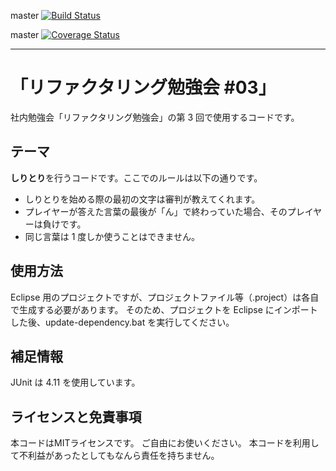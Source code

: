 master [![Build Status](https://travis-ci.org/naotawool/refactoring-challenge.svg?branch=master)](https://travis-ci.org/naotawool/refactoring-challenge)

master [![Coverage Status](https://coveralls.io/repos/naotawool/refactoring-challenge/badge.svg?branch=master)](https://coveralls.io/r/naotawool/refactoring-challenge?branch=master)

----

# 「リファクタリング勉強会 #03」

社内勉強会「リファクタリング勉強会」の第 3 回で使用するコードです。

## テーマ
**しりとり**を行うコードです。ここでのルールは以下の通りです。

*   しりとりを始める際の最初の文字は審判が教えてくれます。
*   プレイヤーが答えた言葉の最後が「ん」で終わっていた場合、そのプレイヤーは負けです。
*   同じ言葉は 1 度しか使うことはできません。

## 使用方法
Eclipse 用のプロジェクトですが、プロジェクトファイル等（.project）は各自で生成する必要があります。
そのため、プロジェクトを Eclipse にインポートした後、update-dependency.bat を実行してください。

## 補足情報
JUnit は 4.11 を使用しています。


## ライセンスと免責事項
本コードはMITライセンスです。
ご自由にお使いください。
本コードを利用して不利益があったとしてもなんら責任を持ちません。


